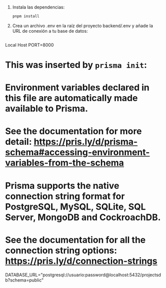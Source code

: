 1. Instala las dependencias:
   ```bash
   pnpm install
2. Crea un archivo .env en la raíz del proyecto backend/.env y añade la URL de conexión a tu base de datos:
   ```bash
Local Host
PORT=8000

# This was inserted by `prisma init`:
# Environment variables declared in this file are automatically made available to Prisma.
# See the documentation for more detail: https://pris.ly/d/prisma-schema#accessing-environment-variables-from-the-schema

# Prisma supports the native connection string format for PostgreSQL, MySQL, SQLite, SQL Server, MongoDB and CockroachDB.
# See the documentation for all the connection string options: https://pris.ly/d/connection-strings

DATABASE_URL="postgresql://usuario:password@localhost:5432/projectsdb?schema=public"
   ```
